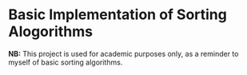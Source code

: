 # Basic Implementation of Sorting Alogorithms

**NB:** This project is used for academic purposes only, as a reminder to myself of basic sorting algorithms.


